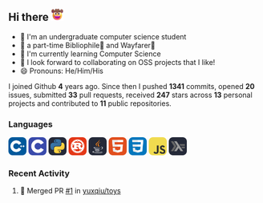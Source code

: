 ## Hi there <img src="./assets/cowboy.png" alt="Cowboy Hat Face" width="25" height="25" />

- 📖 I'm an undergraduate computer science student
- 🔭 a part-time Bibliophile📕 and Wayfarer🚶
- 🌱 I'm currently learning Computer Science
- 👯 I look forward to collaborating on OSS projects that I like!
- 😄 Pronouns: He/Him/His

I joined Github **4** years ago. Since then I pushed **1341** commits, opened **20** issues, submitted **33** pull requests, received **247** stars across **13** personal projects and contributed to **11** public repositories.

### Languages

<p float="left">
<img src="./assets/cpp.svg" alt="cpp" width="36" />
<img src="./assets/c.svg" alt="c" width="36" />
<img src="./assets/py.svg" alt="python" width="36" />
<img src="./assets/rust.svg" alt="rust" width="36" />
<img src="./assets/java.svg" alt="java" width="36" />
<img src="./assets/html.svg" alt="html" width="36" />
<img src="./assets/css.svg" alt="css" width="36" />
<img src="./assets/js.svg" alt="js" width="36" />
<img src="./assets/haskell.svg" alt="haskell" width="36" />
</p>

### Recent Activity

<!--START_SECTION:activity-->
1. 🎉 Merged PR [#1](https://github.com/yuxqiu/toys/pull/1) in [yuxqiu/toys](https://github.com/yuxqiu/toys)
<!--END_SECTION:activity-->
